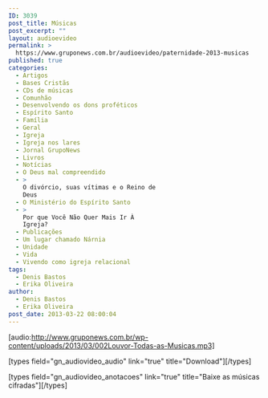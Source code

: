 ```yaml
---
ID: 3039
post_title: Músicas
post_excerpt: ""
layout: audioevideo
permalink: >
  https://www.gruponews.com.br/audioevideo/paternidade-2013-musicas
published: true
categories:
  - Artigos
  - Bases Cristãs
  - CDs de músicas
  - Comunhão
  - Desenvolvendo os dons proféticos
  - Espírito Santo
  - Família
  - Geral
  - Igreja
  - Igreja nos lares
  - Jornal GrupoNews
  - Livros
  - Notícias
  - O Deus mal compreendido
  - >
    O divórcio, suas vítimas e o Reino de
    Deus
  - O Ministério do Espírito Santo
  - >
    Por que Você Não Quer Mais Ir À
    Igreja?
  - Publicações
  - Um lugar chamado Nárnia
  - Unidade
  - Vida
  - Vivendo como igreja relacional
tags:
  - Denis Bastos
  - Erika Oliveira
author:
  - Denis Bastos
  - Erika Oliveira
post_date: 2013-03-22 08:00:04
---
```

[audio:http://www.gruponews.com.br/wp-content/uploads/2013/03/002Louvor-Todas-as-Musicas.mp3]

[types field="gn_audiovideo_audio" link="true" title="Download"][/types]<br />

[types field="gn_audiovideo_anotacoes" link="true" title="Baixe as músicas cifradas"][/types]